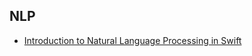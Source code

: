 ## NLP
- [Introduction to Natural Language Processing in Swift](https://www.appcoda.com/natural-language-processing-swift/)

